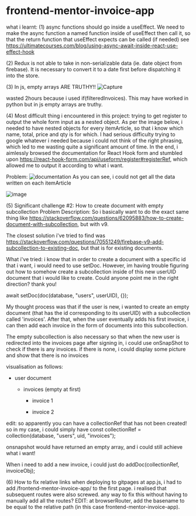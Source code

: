 # frontend-mentor-invoice-app

what i learnt:
(1) async functions should go inside a useEffect. We need to make the async function a named function inside of useEffect then call it, so that the return function that useEffect expects can be called (if needed)
see https://ultimatecourses.com/blog/using-async-await-inside-react-use-effect-hook

(2) Redux is not able to take in non-serializable data (ie. date object from firebase). It is necessary to convert it to a date first before dispatching it into the store.

(3) In js, empty arrays ARE TRUTHY!!
![Capture](https://user-images.githubusercontent.com/98036884/208433326-11e73107-d414-44b0-9613-54899a50ffa7.PNG)

wasted 2hours because i used if(filteredInvoices). This may have worked in python but in js empty arrays are truthy.

(4) Most difficult thing i encountered in this project: trying to get register to output the whole form input as a nested object. As per the image below, i needed to have nested objects for every itemArticle, so that i know which name, total, price and qty is for which. I had serious difficulty trying to google whatever i needed because i could not think of the right phrasing, which led to me wasting quite a significant amount of time. In the end, i aimlessly browsed the documentation for React Hook form and stumbled upon https://react-hook-form.com/api/useform/register#registerRef, which allowed me to output it according to what i want.

Problem: ![documentation](https://user-images.githubusercontent.com/98036884/208931108-b3ed4e53-9be2-45b9-ada5-679d33af4908.PNG)
As you can see, i could not get all the data written on each itemArticle

![image](https://user-images.githubusercontent.com/98036884/208927135-360241f4-d673-458e-b61f-f848a3c76427.png)

(5) Significant challenge #2: How to create document with empty subcollection
Problem Description: So i basically want to do the exact same thing like https://stackoverflow.com/questions/62095883/how-to-create-document-with-subcollection, but with v9.

The closest solution i've tried to find was https://stackoverflow.com/questions/70551249/firebase-v9-add-subcollection-to-existing-doc, but that is for existing documents.

What i've tried: i know that in order to create a document with a specific id that i want, i would need to use setDoc. However, im having trouble figuring out how to somehow create a subcollection inside of this new userUID document that i would like to create. Could anyone point me in the right direction? thank you!

await setDoc(doc(database, "users", userUID), {});

My thought process was that if the user is new, i wanted to create an empty document (that has the id corresponding to its userUID) with a subcollection called 'invoices'. After that, when the user eventually adds his first invoice, i can then add each invoice in the form of documents into this subcollection.

The empty subcollection is also necessary so that when the new user is redirected into the invoices page after signing in, i could use onSnapShot to check if there is any invoices. if there is none, i could display some picture and show that there is no invoices

visualisation as follows:

- user document

  - invoices (empty at first)

    - invoice 1

    - invoice 2

edit: so apparently you can have a collectionRef that has not been created! so in my case, i could simply have const collectionRef = collection(database, "users", uid, "invoices");

onsnapshot would have returned an empty array, and i could still achieve what i want!

When i need to add a new invoice, i could just do addDoc(collectionRef, invoiceObj);

(6) How to fix relative links when deploying to gitpages
at app.js, i had to add /frontend-mentor-invoice-app/ to the first page. i realised that subsequent routes were also screwed.
any way to fix this without having to manually add all the routes?
EDIT: at browserRouter, add the basename to be equal to the relative path (in this case frontend-mentor-invoice-app).

